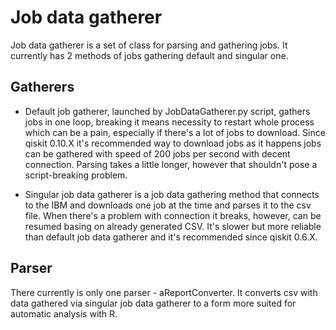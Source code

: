 # Job data gatherer

Job data gatherer is a set of class for parsing and gathering jobs. It currently has 2 methods of jobs gathering default
and singular one. 

## Gatherers

* Default job gatherer, launched by JobDataGatherer.py script, gathers jobs in one loop, breaking it means necessity to
restart whole process which can be a pain, especially if there's a lot of jobs to download. Since qiskit 0.10.X it's
recommended way to download jobs as it happens jobs can be gathered with speed of 200 jobs per second with decent connection.
Parsing takes a little longer, however that shouldn't pose a script-breaking problem. 

* Singular job data gatherer is a job data gathering method that connects to the IBM and downloads one job at the time 
and parses it to the csv file. When there's a problem with connection it breaks, however, can be resumed basing on
already generated CSV. It's slower but more reliable than default job data gatherer and it's recommended since qiskit 
0.6.X.

## Parser

There currently is only one parser - aReportConverter. It converts csv with data gathered via singular job data gatherer
to a form more suited for automatic analysis with R.
